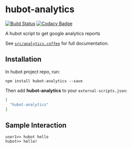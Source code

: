 # hubot-analytics

[![Build Status](https://circleci.com/gh/PlanBCom/hubot-analytics/tree/master.svg?style=shield)](https://circleci.com/gh/PlanBCom/hubot-analytics)
[![Codacy Badge](https://api.codacy.com/project/badge/grade/f59fb080459140a497bd17f357147e2d)](https://www.codacy.com/app/godoy-ccp/hubot-analytics)

A hubot script to get google analytics reports

See [`src/analytics.coffee`](src/analytics.coffee) for full documentation.

## Installation

In hubot project repo, run:

`npm install hubot-analytics --save`

Then add **hubot-analytics** to your `external-scripts.json`:

```json
[
  "hubot-analytics"
]
```

## Sample Interaction

```
user1>> hubot hello
hubot>> hello!
```
